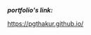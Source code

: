 ***<p>portfolio's link: </p>*** <a href=" https://pgthakur.github.io/"> https://pgthakur.github.io/</a>
